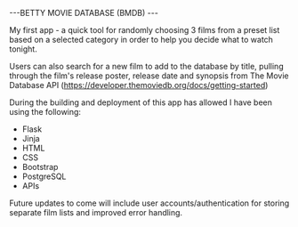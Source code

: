---BETTY MOVIE DATABASE (BMDB) ---

My first app - a quick tool for randomly choosing 3 films from a preset list based on a selected category in order to help you decide what to watch tonight. 

Users can also search for a new film to add to the database by title, pulling through the film's release poster, release date and synopsis from The Movie Database API (https://developer.themoviedb.org/docs/getting-started)

During the building and deployment of this app has allowed I have been using the following:

- Flask
- Jinja
- HTML
- CSS
- Bootstrap
- PostgreSQL
- APIs

Future updates to come will include user accounts/authentication for storing separate film lists and improved error handling.
  
